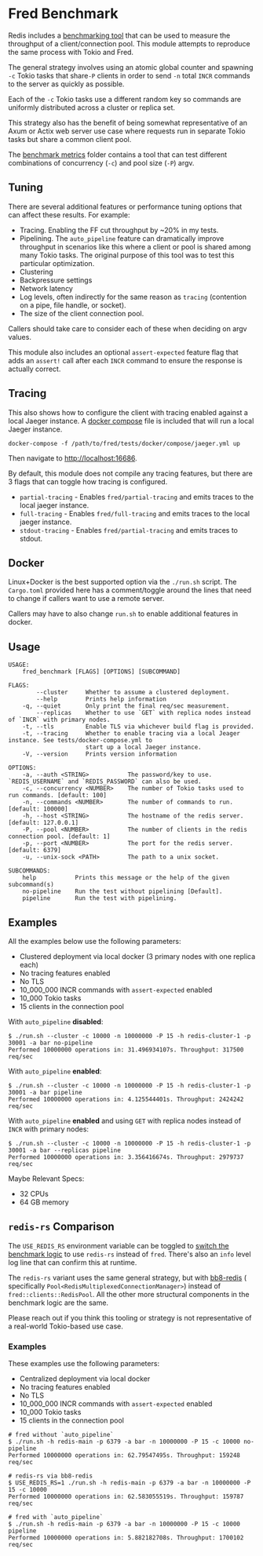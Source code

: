 Fred Benchmark
==============

Redis includes a [benchmarking tool](https://redis.io/docs/management/optimization/benchmarks/) that can be used to
measure the throughput of a client/connection pool. This module attempts to reproduce the same process with Tokio and
Fred.

The general strategy involves using an atomic global counter and spawning `-c` Tokio tasks that share`-P` clients
in order to send `-n` total `INCR` commands to the server as quickly as possible.

Each of the `-c` Tokio tasks use a different random key so commands are uniformly distributed across a cluster or
replica set.

This strategy also has the benefit of being somewhat representative of an Axum or Actix web server use case where
requests run in separate Tokio tasks but share a common client pool.

The [benchmark metrics](../benchmark_metrics) folder contains a tool that can test different combinations of
concurrency (`-c`) and pool size (`-P`) argv.

## Tuning

There are several additional features or performance tuning options that can affect these results. For example:

* Tracing. Enabling the FF cut throughput by ~20% in my tests.
* Pipelining. The `auto_pipeline` feature can dramatically improve throughput in scenarios like this where a client or
  pool is shared among many Tokio tasks. The original purpose of this tool was to test this particular optimization.
* Clustering
* Backpressure settings
* Network latency
* Log levels, often indirectly for the same reason as `tracing` (contention on a pipe, file handle, or socket).
* The size of the client connection pool.

Callers should take care to consider each of these when deciding on argv values.

This module also includes an optional `assert-expected` feature flag that adds an `assert!` call after each `INCR`
command to ensure the response is actually correct.

## Tracing

This also shows how to configure the client with tracing enabled against a local Jaeger instance.
A [docker compose](../../tests/docker/compose/jaeger.yml) file is included that will run a local Jaeger instance.

```
docker-compose -f /path/to/fred/tests/docker/compose/jaeger.yml up
```

Then navigate to <http://localhost:16686>.

By default, this module does not compile any tracing features, but there are 3 flags that can toggle how tracing is
configured.

* `partial-tracing` - Enables `fred/partial-tracing` and emits traces to the local jaeger instance.
* `full-tracing` - Enables `fred/full-tracing` and emits traces to the local jaeger instance.
* `stdout-tracing` - Enables `fred/partial-tracing` and emits traces to stdout.

## Docker

Linux+Docker is the best supported option via the `./run.sh` script. The `Cargo.toml` provided here has a comment/toggle
around the lines that need to change if callers want to use a remote server.

Callers may have to also change `run.sh` to enable additional features in docker.

## Usage

```
USAGE:
    fred_benchmark [FLAGS] [OPTIONS] [SUBCOMMAND]

FLAGS:
        --cluster     Whether to assume a clustered deployment.
        --help        Prints help information
    -q, --quiet       Only print the final req/sec measurement.
        --replicas    Whether to use `GET` with replica nodes instead of `INCR` with primary nodes.
    -t, --tls         Enable TLS via whichever build flag is provided.
    -t, --tracing     Whether to enable tracing via a local Jeager instance. See tests/docker-compose.yml to
                      start up a local Jaeger instance.
    -V, --version     Prints version information

OPTIONS:
    -a, --auth <STRING>           The password/key to use. `REDIS_USERNAME` and `REDIS_PASSWORD` can also be used.
    -c, --concurrency <NUMBER>    The number of Tokio tasks used to run commands. [default: 100]
    -n, --commands <NUMBER>       The number of commands to run. [default: 100000]
    -h, --host <STRING>           The hostname of the redis server. [default: 127.0.0.1]
    -P, --pool <NUMBER>           The number of clients in the redis connection pool. [default: 1]
    -p, --port <NUMBER>           The port for the redis server. [default: 6379]
    -u, --unix-sock <PATH>        The path to a unix socket.

SUBCOMMANDS:
    help           Prints this message or the help of the given subcommand(s)
    no-pipeline    Run the test without pipelining [Default].
    pipeline       Run the test with pipelining.
```

## Examples

All the examples below use the following parameters:

* Clustered deployment via local docker (3 primary nodes with one replica each)
* No tracing features enabled
* No TLS
* 10_000_000 INCR commands with `assert-expected` enabled
* 10_000 Tokio tasks
* 15 clients in the connection pool

With `auto_pipeline` **disabled**:

```
$ ./run.sh --cluster -c 10000 -n 10000000 -P 15 -h redis-cluster-1 -p 30001 -a bar no-pipeline
Performed 10000000 operations in: 31.496934107s. Throughput: 317500 req/sec
```

With `auto_pipeline` **enabled**:

```
$ ./run.sh --cluster -c 10000 -n 10000000 -P 15 -h redis-cluster-1 -p 30001 -a bar pipeline
Performed 10000000 operations in: 4.125544401s. Throughput: 2424242 req/sec
```

With `auto_pipeline` **enabled** and using `GET` with replica nodes instead of `INCR` with primary nodes:

```
$ ./run.sh --cluster -c 10000 -n 10000000 -P 15 -h redis-cluster-1 -p 30001 -a bar --replicas pipeline
Performed 10000000 operations in: 3.356416674s. Throughput: 2979737 req/sec
```

Maybe Relevant Specs:

* 32 CPUs
* 64 GB memory

## `redis-rs` Comparison

The `USE_REDIS_RS` environment variable can be toggled to [switch the benchmark logic](./src/_redis.rs) to
use `redis-rs` instead of `fred`. There's also an `info` level log line that can confirm this at runtime.

The `redis-rs` variant uses the same general strategy, but with [bb8-redis](https://crates.io/crates/bb8-redis) (
specifically `Pool<RedisMultiplexedConnectionManager>`) instead of `fred::clients::RedisPool`. All the other more
structural components in the benchmark logic are the same.

Please reach out if you think this tooling or strategy is not representative of a real-world Tokio-based use case.

### Examples

These examples use the following parameters:

* Centralized deployment via local docker
* No tracing features enabled
* No TLS
* 10_000_000 INCR commands with `assert-expected` enabled
* 10_000 Tokio tasks
* 15 clients in the connection pool

```
# fred without `auto_pipeline` 
$ ./run.sh -h redis-main -p 6379 -a bar -n 10000000 -P 15 -c 10000 no-pipeline
Performed 10000000 operations in: 62.79547495s. Throughput: 159248 req/sec

# redis-rs via bb8-redis
$ USE_REDIS_RS=1 ./run.sh -h redis-main -p 6379 -a bar -n 10000000 -P 15 -c 10000
Performed 10000000 operations in: 62.583055519s. Throughput: 159787 req/sec

# fred with `auto_pipeline`
$ ./run.sh -h redis-main -p 6379 -a bar -n 10000000 -P 15 -c 10000 pipeline
Performed 10000000 operations in: 5.882182708s. Throughput: 1700102 req/sec
```